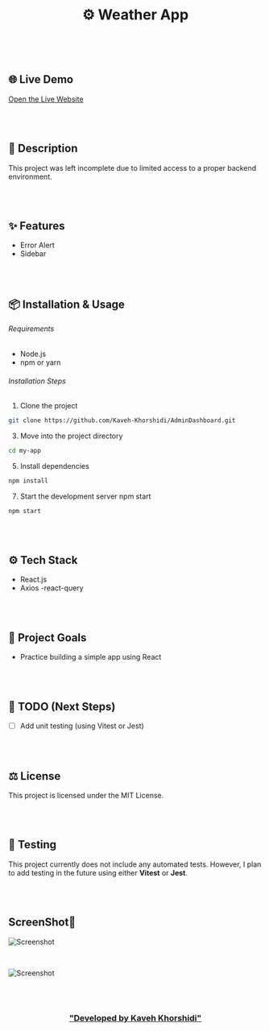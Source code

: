 <h1 align="center">⚙️ Weather App </h1>


<br/>
<br/>
<br/>


## 🌐 Live Demo  
[Open the Live Website](https://weather-app-five-chi-91.vercel.app/)


<br/>
<br/>


## 📄 Description

This project was left incomplete due to limited access to a proper backend environment.


<br/>
<br/>


## ✨ Features

- Error Alert
- Sidebar 


<br/>
<br/>


## 📦 Installation & Usage

###### Requirements 
- Node.js 
- npm or yarn

###### Installation Steps 

1. Clone the project 
```bash
git clone https://github.com/Kaveh-Khorshidi/AdminDashboard.git
```

3. Move into the project directory
```bash
cd my-app
```

5. Install dependencies
```bash
npm install
```

7. Start the development server
npm start
```bash
npm start
```



<br/>
<br/>


## ⚙️ Tech Stack
- React.js
- Axios
-react-query


<br/>
<br/>

## 🎯 Project Goals
- Practice building a simple app using React 


<br/>
<br/>


## 📌 TODO (Next Steps)

- [ ] Add unit testing (using Vitest or Jest)


<br/>
<br/>


## ⚖️ License
This project is licensed under the MIT License.


<br/>
<br/>


## 🧪 Testing
This project currently does not include any automated tests. However, I plan to add testing in the future using either **Vitest** or **Jest**.


<br/>
<br/>


## ScreenShot🌌
![Screenshot](./public/reademe%20screenshot/s1.png)

<br/>

![Screenshot](./public/reademe%20screenshot/s2.png)


<br/>
<br/>


<h3 align="center">

<a href="https://github.com/Kaveh-Khorshidi" >
"Developed  by  Kaveh Khorshidi"
</a>

</h3>

